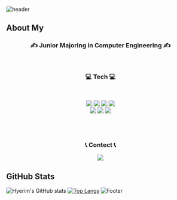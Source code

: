 ![header](https://capsule-render.vercel.app/api?type=waving&color=50bcdf&height=200&section=header&text=Hi!&fontSize=70&fontColor=ffffff&fontAlign=50&fontAlignY=30&desc=Lee%20Hyerim's%20Profile&descAlign=50&descAlignY=50)
## About My 
<h3 align="center">✍ Junior Majoring in Computer Engineering  ✍</h3><br>
<h3 align="center">💻 Tech 💻</h3>
<br>
<p align="center"> 
  <img src="https://img.shields.io/badge/Python-3776AB?style=flat-square&logo=Python&logoColor=white"/>
  <img src="https://img.shields.io/badge/C-A8B9CC?style=flat-square&logo=C&logoColor=white"/>
  <img src="https://img.shields.io/badge/C++-00599C?style=flat-square&logo=C%2B%2B&logoColor=white"/>
  <img src="https://img.shields.io/badge/Java-C70D2C?style=flat-square&logo=Java&logoColor=white"/>
  <br>
  <img src ="https://img.shields.io/badge/HTML5-E34F26.svg?&style=flat-square&logo=HTML5&logoColor=white"/>
  <img src ="https://img.shields.io/badge/CSS3-1572B6.svg?&style=flat-square&logo=CSS3&logoColor=white"/>
  <img src ="https://img.shields.io/badge/Spring-6DB33F.svg?&style=flat-square&logo=Spring&logoColor=white"/>
</p>
<br><br>
<h3 align="center">📞 Contect 📞</h3>
<p align="center"> 
  <a href="mailto:20211924@edu.hanbat.ac.kr"><img src="https://img.shields.io/badge/Gmail-d14836?style=flat-square&logo=Gmail&logoColor=white&link=20211924@edu.hanbat.ac.kr"/></a>
</p>


## GitHub Stats
![Hyerim's GitHub stats](https://github-readme-stats.vercel.app/api?username=lhr4426&show_icons=true&theme=nord)
[![Top Langs](https://github-readme-stats.vercel.app/api/top-langs/?username=lhr4426&layout=compact&theme=nord)](https://github.com/anuraghazra/github-readme-stats)
![Footer](https://capsule-render.vercel.app/api?type=waving&color=50bcdf&height=100&section=footer)

